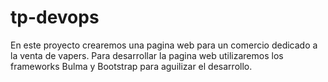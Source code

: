 # tp-devops
En este proyecto crearemos una pagina web para un comercio dedicado a la venta de vapers.
Para desarrollar la pagina web utilizaremos los frameworks Bulma y Bootstrap para aguilizar el desarrollo.
